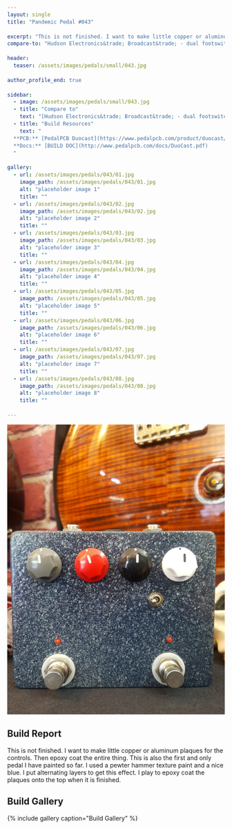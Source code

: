 ```yaml
---
layout: single
title: "Pandemic Pedal #043"

excerpt: "This is not finished. I want to make little copper or aluminum plaques for the controls. Then epoxy coat the entire thing. This is also the first and only pedal I have painted so far. I used a pewter hammer texture paint and a nice blue. I put alternating layers to get this effect. I play to epoxy coat the plaques onto the top when it is finished."
compare-to: "Hudson Electronics&trade; Broadcast&trade; - dual footswitch"

header:
  teaser: /assets/images/pedals/small/043.jpg

author_profile_end: true

sidebar:
  - image: /assets/images/pedals/small/043.jpg
  - title: "Compare to"
    text: "[Hudson Electronics&trade; Broadcast&trade; - dual footswitch](https://hudsonelectronicsuk.com/product/broadcast-dual-foot-switch/)"
  - title: "Build Resources"
    text: "
  **PCB:** [PedalPCB Duocast](https://www.pedalpcb.com/product/duocast/)<br>
  **Docs:** [BUILD DOC](http://www.pedalpcb.com/docs/DuoCast.pdf)
  "

gallery:
  - url: /assets/images/pedals/043/01.jpg
    image_path: /assets/images/pedals/043/01.jpg
    alt: "placeholder image 1"
    title: ""
  - url: /assets/images/pedals/043/02.jpg
    image_path: /assets/images/pedals/043/02.jpg
    alt: "placeholder image 2"
    title: ""
  - url: /assets/images/pedals/043/03.jpg
    image_path: /assets/images/pedals/043/03.jpg
    alt: "placeholder image 3"
    title: ""
  - url: /assets/images/pedals/043/04.jpg
    image_path: /assets/images/pedals/043/04.jpg
    alt: "placeholder image 4"
    title: ""
  - url: /assets/images/pedals/043/05.jpg
    image_path: /assets/images/pedals/043/05.jpg
    alt: "placeholder image 5"
    title: ""
  - url: /assets/images/pedals/043/06.jpg
    image_path: /assets/images/pedals/043/06.jpg
    alt: "placeholder image 6"
    title: ""
  - url: /assets/images/pedals/043/07.jpg
    image_path: /assets/images/pedals/043/07.jpg
    alt: "placeholder image 7"
    title: ""
  - url: /assets/images/pedals/043/08.jpg
    image_path: /assets/images/pedals/043/08.jpg
    alt: "placeholder image 8"
    title: ""

---
```


[![header](/assets/images/pedals/043.jpg)](/assets/images/pedals/043.jpg)

## Build Report ##

This is not finished. I want to make little copper or aluminum plaques for the controls. Then epoxy coat the entire thing. This is also the first and only pedal I have painted so far. I used a pewter hammer texture paint and a nice blue. I put alternating layers to get this effect. I play to epoxy coat the plaques onto the top when it is finished. 

## Build Gallery ##

{% include gallery caption="Build Gallery" %}
